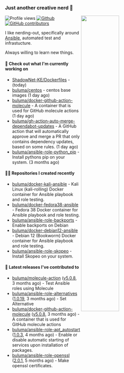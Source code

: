 ### Just another creative nerd 👋


![Profile views](https://gpvc.arturio.dev/buluma) <a href="https://gitstats.me/buluma">
  <img align="right" src="https://github-readme-stats.vercel.app/api?username=buluma&theme=gotham&show_icons=true" width="50%"/>
</a>
[![Github](https://img.shields.io/badge/-buluma-black?style=flat&labelColor=black&logo=github&logoColor=white&include_all_commits=true&count_private=true)](https://gitstats.me/buluma)
[![GitHub contributors](https://img.shields.io/github/contributors/buluma/badges.svg)](https://GitHub.com/buluma/badges/graphs/contributors/)

I like nerding-out, specifically around [Ansible](https://github.com/ansible/ansible), automated test and infrastucture.

Always willing to learn new things.

#### 👷 Check out what I'm currently working on

- [ShadowNet-KE/Dockerfiles](https://github.com/ShadowNet-KE/Dockerfiles) -  (today)
- [buluma/centos](https://github.com/buluma/centos) - centos base images (1 day ago)
- [buluma/docker-github-action-molecule](https://github.com/buluma/docker-github-action-molecule) - A container that is used for GitHub molecule actions (1 day ago)
- [buluma/gh-action-auto-merge-dependabot-updates](https://github.com/buluma/gh-action-auto-merge-dependabot-updates) - A GitHub action that will automatically approve and merge a PR that only contains dependency updates, based on some rules. (1 day ago)
- [buluma/ansible-role-python_pip](https://github.com/buluma/ansible-role-python_pip) - Install pythons pip on your system. (3 months ago)

#### 👨‍💻 Repositories I created recently

- [buluma/docker-kali-ansible](https://github.com/buluma/docker-kali-ansible) - Kali Linux (kali-rolling) Docker container for Ansible playbook and role testing. 
- [buluma/docker-fedora38-ansible](https://github.com/buluma/docker-fedora38-ansible) - Fedora 38 Docker container for Ansible playbook and role testing.
- [buluma/ansible-role-backports](https://github.com/buluma/ansible-role-backports) - Enable backports on Debian
- [buluma/docker-debian12-ansible](https://github.com/buluma/docker-debian12-ansible) - Debian 12 (Bookworm) Docker container for Ansible playbook and role testing.
- [buluma/ansible-role-skopeo](https://github.com/buluma/ansible-role-skopeo) - Install Skopeo on your system.

#### 🚀 Latest releases I've contributed to

- [buluma/molecule-action](https://github.com/buluma/molecule-action) ([v5.0.8](https://github.com/buluma/molecule-action/releases/tag/v5.0.8), 3 months ago) - Test Ansible roles using Molecule
- [buluma/ansible-role-alternatives](https://github.com/buluma/ansible-role-alternatives) ([1.0.19](https://github.com/buluma/ansible-role-alternatives/releases/tag/1.0.19), 3 months ago) - Set Alternative
- [buluma/docker-github-action-molecule](https://github.com/buluma/docker-github-action-molecule) ([v5.0.8](https://github.com/buluma/docker-github-action-molecule/releases/tag/v5.0.8), 3 months ago) - A container that is used for GitHub molecule actions
- [buluma/ansible-role-apt_autostart](https://github.com/buluma/ansible-role-apt_autostart) ([1.0.3](https://github.com/buluma/ansible-role-apt_autostart/releases/tag/1.0.3), 4 months ago) - Enable or disable automatic starting of services upon installation of packages.
- [buluma/ansible-role-openssl](https://github.com/buluma/ansible-role-openssl) ([2.0.1](https://github.com/buluma/ansible-role-openssl/releases/tag/2.0.1), 5 months ago) - Make openssl certificates.


